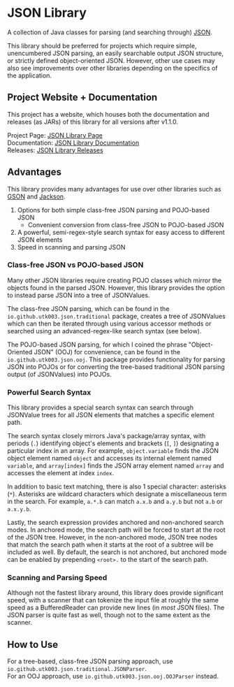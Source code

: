 # JSON Library
A collection of Java classes for parsing (and searching through) [JSON](https://www.json.org/json-en.html).

This library should be preferred for projects which require simple, unencumbered JSON parsing, an easily searchable output JSON structure, or strictly defined object-oriented JSON. However, other use cases may also see improvements over other libraries depending on the specifics of the application.

## Project Website + Documentation
This project has a website, which houses both the documentation and releases (as JARs) of this library for all versions after v1.1.0.

Project Page: [JSON Library Page](https://utk003.github.io/JSON-Parser/) \
Documentation: [JSON Library Documentation](https://utk003.github.io/JSON-Parser/documentation.html) \
Releases: [JSON Library Releases](https://utk003.github.io/JSON-Parser/releases.html)

## Advantages
This library provides many advantages for use over other libraries such as [GSON](https://github.com/google/gson) and [Jackson](https://github.com/FasterXML/jackson).

1. Options for both simple class-free JSON parsing and POJO-based JSON
   * Convenient conversion from class-free JSON to POJO-based JSON  
2. A powerful, semi-regex-style search syntax for easy access to different JSON elements
3. Speed in scanning and parsing JSON

### Class-free JSON vs POJO-based JSON
Many other JSON libraries require creating POJO classes which mirror the objects found in the parsed JSON. However, this library provides the option to instead parse JSON into a tree of JSONValues.

The class-free JSON parsing, which can be found in the `io.github.utk003.json.traditional` package, creates a tree of JSONValues which can then be iterated through using various accessor methods or searched using an advanced-regex-like search syntax (see below).

The POJO-based JSON parsing, for which I coined the phrase "Object-Oriented JSON" (OOJ) for convenience, can be found in the `io.github.utk003.json.ooj`. This package provides functionality for parsing JSON into POJOs or for converting the tree-based traditional JSON parsing output (of JSONValues) into POJOs. 

### Powerful Search Syntax
This library provides a special search syntax can search through JSONValue trees for all JSON elements that matches a specific element path.

The search syntax closely mirrors Java's package/array syntax, with periods (`.`) identifying object's elements and brackets (`[`, `]`) designating a particular index in an array. For example, `object.variable` finds the JSON object element named `object` and accesses its internal element named `variable`, and `array[index]` finds the JSON array element named `array` and accesses the element at index `index`.

In addition to basic text matching, there is also 1 special character: asterisks (`*`). Asterisks are wildcard characters which designate a miscellaneous term in the search. For example, `a.*.b` can match `a.x.b` and `a.y.b` but not `a.b` or `a.x.y.b`.

Lastly, the search expression provides anchored and non-anchored search modes. In anchored mode, the search path will be forced to start at the root of the JSON tree. However, in the non-anchored mode, JSON tree nodes that match the search path when it starts at the root of a subtree will be included as well. By default, the search is not anchored, but anchored mode can be enabled by prepending `<root>.` to the start of the search path.

### Scanning and Parsing Speed
Although not the fastest library around, this library does provide significant speed, with a scanner that can tokenize the input file at roughly the same speed as a BufferedReader can provide new lines (in *most* JSON files). The JSON parser is quite fast as well, though not to the same extent as the scanner.

## How to Use
For a tree-based, class-free JSON parsing approach, use `io.github.utk003.json.traditional.JSONParser`.\
For an OOJ approach, use `io.github.utk003.json.ooj.OOJParser` instead.
